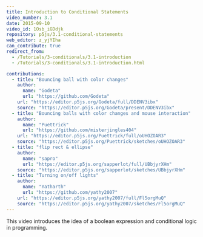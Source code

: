 ```yaml
---
title: Introduction to Conditional Statements
video_number: 3.1
date: 2015-09-10
video_id: 1Osb_iGDdjk
repository: p5js/3.1-conditional-statements
web_editor: z_yjYIha
can_contribute: true
redirect_from:
  - /Tutorials/3-conditionals/3.1-introduction
  - /Tutorials/3-conditionals/3.1-introduction.html

contributions:
  - title: "Bouncing ball with color changes"
    author:
      name: "Godeta"
      url: "https://github.com/Godeta"
    url: "https://editor.p5js.org/Godeta/full/DDENV3ibx"
    source: "https://editor.p5js.org/Godeta/present/DDENV3ibx"
  - title: "Bouncing balls with color changes and mouse interaction"
    author:
      name: "Puettrick"
      url: "https://github.com/misterjingles404"
    url: "https://editor.p5js.org/Puettrick/full/oUHOZOAR3"
    source: "https://editor.p5js.org/Puettrick/sketches/oUHOZOAR3"
  - title: "flip rect & ellipse"
    author:
      name: "sapro"
      url: "https://editor.p5js.org/sapperlot/full/UBbjyrXHm"
    source: "https://editor.p5js.org/sapperlot/sketches/UBbjyrXHm"
  - title: "Turning on/off lights"
    author:
      name: "Yatharth"
      url: "https://github.com/yathy2007"
    url: "https://editor.p5js.org/yathy2007/full/Fl5orgMuQ"
    source: "https://editor.p5js.org/yathy2007/sketches/Fl5orgMuQ"
---
```

This video introduces the idea of a boolean expression and conditional logic in programming.
